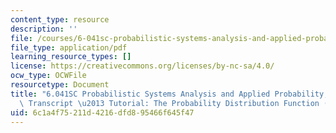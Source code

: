 ```yaml
---
content_type: resource
description: ''
file: /courses/6-041sc-probabilistic-systems-analysis-and-applied-probability-fall-2013/6c1a4f75211d4216dfd895466f645f47_MIT6_041SCF13_The_PDF_of_X_300k.pdf
file_type: application/pdf
learning_resource_types: []
license: https://creativecommons.org/licenses/by-nc-sa/4.0/
ocw_type: OCWFile
resourcetype: Document
title: "6.041SC Probabilistic Systems Analysis and Applied Probability, Fall 2013\
  \ Transcript \u2013 Tutorial: The Probability Distribution Function (PDF) of [X]"
uid: 6c1a4f75-211d-4216-dfd8-95466f645f47
---
```

